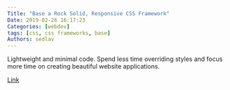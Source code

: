 ```yaml
---
Title: "Base a Rock Solid, Responsive CSS Framework"
Date: 2019-02-26 16:17:23
Categories: [webdev]
tags: [css, css frameworks, base]
Authors: sedlav
---
```


Lightweight and minimal code. Spend less time overriding styles and focus more time on creating beautiful website applications.

[Link](https://getbase.org/)
